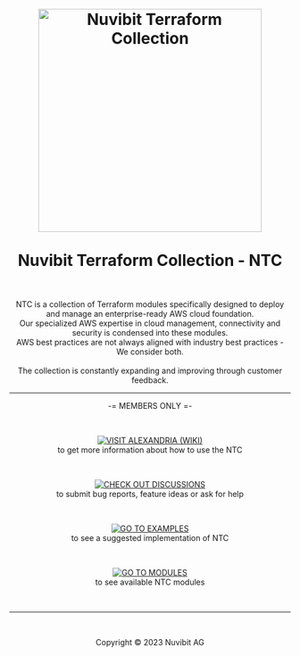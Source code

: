 <!-- BANNER -->
<h1 align="center">
  <br>
  <a href="https://nuvibit.com/terraform-collection/"><img src="https://nuvibit.com/images/solutions/ntc-logo.png" alt="Nuvibit Terraform Collection" width="400"></a>
  <br>
  <br>
  <div>Nuvibit Terraform Collection - NTC</div>
  <br>
</h1>

<!-- DESCRIPTION -->
<div align="center">
NTC is a collection of Terraform modules specifically designed to deploy and manage an enterprise-ready AWS cloud foundation.<br>
Our specialized AWS expertise in cloud management, connectivity and security is condensed into these modules.<br>
AWS best practices are not always aligned with industry best practices - We consider both.<br><br>
The collection is constantly expanding and improving through customer feedback.
</div>

<!-- WIKI -->
<hr>
<p align="center">
 -= MEMBERS ONLY =-
</p>
<br>
<p align="center">
    <a href="https://github.com/nuvibit-terraform-collection/alexandria/wiki">
        <img src="https://img.shields.io/static/v1?style=for-the-badge&message=VISIT%20ALEXANDRIA%20(WIKI)&color=7B42BC&logo=Lighthouse&logoColor=FFFFFF&label="
            alt="VISIT ALEXANDRIA (WIKI)">
    </a>
    <br>to get more information about how to use the NTC
</p>

<!-- DISCUSSIONS -->
<br>
<p align="center">
    <a href="https://github.com/orgs/nuvibit-terraform-collection/discussions">
        <img src="https://img.shields.io/static/v1?style=for-the-badge&message=CHECK%20OUT%20DISCUSSIONS&color=7B42BC&logo=GoogleChat&logoColor=FFFFFF&label="
            alt="CHECK OUT DISCUSSIONS">
    </a>
    <br>to submit bug reports, feature ideas or ask for help
</p>

<!-- EXAMPLES -->
<br>
<p align="center">
    <a href="https://github.com/orgs/nuvibit-terraform-collection/repositories?q=topic%3Aexample&type=all&language=&sort=">
        <img src="https://img.shields.io/static/v1?style=for-the-badge&message=GO%20TO%20EXAMPLES&color=7B42BC&logo=StackEdit&logoColor=FFFFFF&label="
            alt="GO TO EXAMPLES">
    </a>
    <br>to see a suggested implementation of NTC
</p>

<!-- EXAMPLES -->
<br>
<p align="center">
    <a href="https://github.com/orgs/nuvibit-terraform-collection/repositories?q=topic%3Amodule&type=all&language=&sort=">
        <img src="https://img.shields.io/static/v1?style=for-the-badge&message=GO%20TO%20MODULES&color=7B42BC&logo=Terraform&logoColor=FFFFFF&label="
            alt="GO TO MODULES">
    </a>
    <br>to see available NTC modules
</p>

<!-- COPYRIGHT -->
<br>
<hr>
<br>
<p align="center">Copyright &copy; 2023 Nuvibit AG</p>
